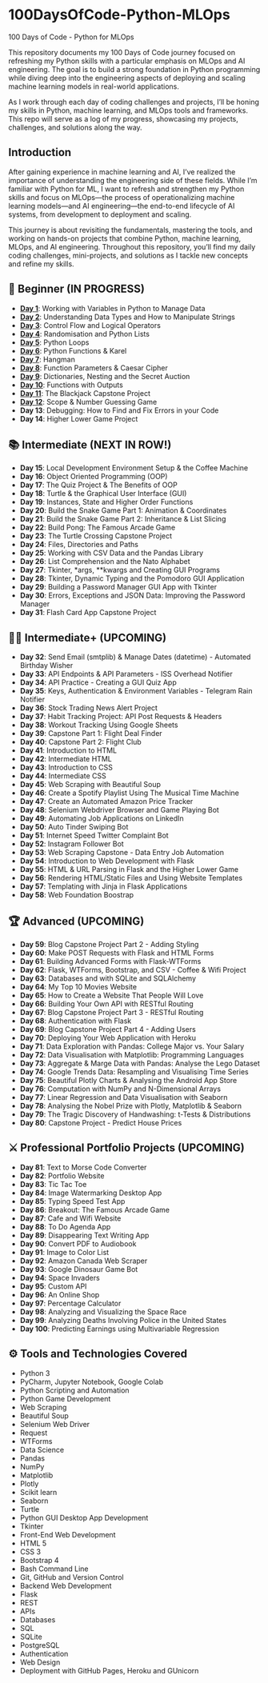 # 100DaysOfCode-Python-MLOps
100 Days of Code - Python for MLOps

This repository documents my 100 Days of Code journey focused on refreshing my Python skills with a particular emphasis on MLOps and AI engineering. The goal is to build a strong foundation in Python programming while diving deep into the engineering aspects of deploying and scaling machine learning models in real-world applications.

As I work through each day of coding challenges and projects, I’ll be honing my skills in Python, machine learning, and MLOps tools and frameworks. This repo will serve as a log of my progress, showcasing my projects, challenges, and solutions along the way.

## Introduction
After gaining experience in machine learning and AI, I’ve realized the importance of understanding the engineering side of these fields. While I’m familiar with Python for ML, I want to refresh and strengthen my Python skills and focus on MLOps—the process of operationalizing machine learning models—and AI engineering—the end-to-end lifecycle of AI systems, from development to deployment and scaling.

This journey is about revisiting the fundamentals, mastering the tools, and working on hands-on projects that combine Python, machine learning, MLOps, and AI engineering. Throughout this repository, you’ll find my daily coding challenges, mini-projects, and solutions as I tackle new concepts and refine my skills.

## 🔰 Beginner <b> (IN PROGRESS) </b>
- **[Day 1](https://github.com/Monica-Ashok/100DaysOfCode-Python-MLOps/tree/main/100DaysOfCode_Python/Day_01)**: Working with Variables in Python to Manage Data  
- **[Day 2](https://github.com/Monica-Ashok/100DaysOfCode-Python-MLOps/tree/main/100DaysOfCode_Python/Day_02)**: Understanding Data Types and How to Manipulate Strings  
- **[Day 3](https://github.com/Monica-Ashok/100DaysOfCode-Python-MLOps/tree/main/100DaysOfCode_Python/Day_03)**: Control Flow and Logical Operators  
- **[Day 4](https://github.com/Monica-Ashok/100DaysOfCode-Python-MLOps/tree/main/100DaysOfCode_Python/Day_04)**: Randomisation and Python Lists  
- **[Day 5](https://github.com/Monica-Ashok/100DaysOfCode-Python-MLOps/tree/main/100DaysOfCode_Python/Day_05)**: Python Loops  
- **[Day 6](https://github.com/Monica-Ashok/100DaysOfCode-Python-MLOps/tree/main/100DaysOfCode_Python/Day_06)**: Python Functions & Karel  
- **[Day 7](https://github.com/Monica-Ashok/100DaysOfCode-Python-MLOps/tree/main/100DaysOfCode_Python/Day_07)**: Hangman  
- **[Day 8](https://github.com/Monica-Ashok/100DaysOfCode-Python-MLOps/tree/main/100DaysOfCode_Python/Day_08)**: Function Parameters & Caesar Cipher  
- **[Day 9](https://github.com/Monica-Ashok/100DaysOfCode-Python-MLOps/tree/main/100DaysOfCode_Python/Day_09)**: Dictionaries, Nesting and the Secret Auction  
- **[Day 10](https://github.com/Monica-Ashok/100DaysOfCode-Python-MLOps/tree/main/100DaysOfCode_Python/Day_10)**: Functions with Outputs  
- **[Day 11](https://github.com/Monica-Ashok/100DaysOfCode-Python-MLOps/tree/main/100DaysOfCode_Python/Day_11_Capstone_01)**: The Blackjack Capstone Project  
- **[Day 12](https://github.com/Monica-Ashok/100DaysOfCode-Python-MLOps/tree/main/100DaysOfCode_Python/Day_12)**: Scope & Number Guessing Game  
- **Day 13**: Debugging: How to Find and Fix Errors in your Code  
- **Day 14**: Higher Lower Game Project  

## 📚 Intermediate <b> (NEXT IN ROW!) </b>
- **Day 15**: Local Development Environment Setup & the Coffee Machine  
- **Day 16**: Object Oriented Programming (OOP)  
- **Day 17**: The Quiz Project & The Benefits of OOP  
- **Day 18**: Turtle & the Graphical User Interface (GUI)  
- **Day 19**: Instances, State and Higher Order Functions  
- **Day 20**: Build the Snake Game Part 1: Animation & Coordinates  
- **Day 21**: Build the Snake Game Part 2: Inheritance & List Slicing  
- **Day 22**: Build Pong: The Famous Arcade Game  
- **Day 23**: The Turtle Crossing Capstone Project  
- **Day 24**: Files, Directories and Paths  
- **Day 25**: Working with CSV Data and the Pandas Library  
- **Day 26**: List Comprehension and the Nato Alphabet  
- **Day 27**: Tkinter, *args, **kwargs and Creating GUI Programs  
- **Day 28**: Tkinter, Dynamic Typing and the Pomodoro GUI Application  
- **Day 29**: Building a Password Manager GUI App with Tkinter  
- **Day 30**: Errors, Exceptions and JSON Data: Improving the Password Manager  
- **Day 31**: Flash Card App Capstone Project  

## 👨‍💻 Intermediate+ <b> (UPCOMING) </b>
- **Day 32**: Send Email (smtplib) & Manage Dates (datetime) - Automated Birthday Wisher  
- **Day 33**: API Endpoints & API Parameters - ISS Overhead Notifier  
- **Day 34**: API Practice - Creating a GUI Quiz App  
- **Day 35**: Keys, Authentication & Environment Variables - Telegram Rain Notifier  
- **Day 36**: Stock Trading News Alert Project  
- **Day 37**: Habit Tracking Project: API Post Requests & Headers  
- **Day 38**: Workout Tracking Using Google Sheets  
- **Day 39**: Capstone Part 1: Flight Deal Finder  
- **Day 40**: Capstone Part 2: Flight Club  
- **Day 41**: Introduction to HTML  
- **Day 42**: Intermediate HTML  
- **Day 43**: Introduction to CSS  
- **Day 44**: Intermediate CSS  
- **Day 45**: Web Scraping with Beautiful Soup  
- **Day 46**: Create a Spotify Playlist Using The Musical Time Machine  
- **Day 47**: Create an Automated Amazon Price Tracker  
- **Day 48**: Selenium Webdriver Browser and Game Playing Bot  
- **Day 49**: Automating Job Applications on LinkedIn  
- **Day 50**: Auto Tinder Swiping Bot  
- **Day 51**: Internet Speed Twitter Complaint Bot  
- **Day 52**: Instagram Follower Bot  
- **Day 53**: Web Scraping Capstone - Data Entry Job Automation  
- **Day 54**: Introduction to Web Development with Flask  
- **Day 55**: HTML & URL Parsing in Flask and the Higher Lower Game  
- **Day 56**: Rendering HTML/Static Files and Using Website Templates  
- **Day 57**: Templating with Jinja in Flask Applications  
- **Day 58**: Web Foundation Boostrap  

## 🏆 Advanced <b> (UPCOMING) </b>
- **Day 59**: Blog Capstone Project Part 2 - Adding Styling  
- **Day 60**: Make POST Requests with Flask and HTML Forms  
- **Day 61**: Building Advanced Forms with Flask-WTForms  
- **Day 62**: Flask, WTForms, Bootstrap, and CSV - Coffee & Wifi Project  
- **Day 63**: Databases and with SQLite and SQLAlchemy  
- **Day 64**: My Top 10 Movies Website  
- **Day 65**: How to Create a Website That People Will Love  
- **Day 66**: Building Your Own API with RESTful Routing  
- **Day 67**: Blog Capstone Project Part 3 - RESTful Routing  
- **Day 68**: Authentication with Flask  
- **Day 69**: Blog Capstone Project Part 4 - Adding Users  
- **Day 70**: Deploying Your Web Application with Heroku  
- **Day 71**: Data Exploration with Pandas: College Major vs. Your Salary  
- **Day 72**: Data Visualisation with Matplotlib: Programming Languages  
- **Day 73**: Aggregate & Marge Data with Pandas: Analyse the Lego Dataset  
- **Day 74**: Google Trends Data: Resampling and Visualising Time Series  
- **Day 75**: Beautiful Plotly Charts & Analysing the Android App Store  
- **Day 76**: Computation with NumPy and N-Dimensional Arrays  
- **Day 77**: Linear Regression and Data Visualisation with Seaborn  
- **Day 78**: Analysing the Nobel Prize with Plotly, Matplotlib & Seaborn  
- **Day 79**: The Tragic Discovery of Handwashing: t-Tests & Distributions  
- **Day 80**: Capstone Project - Predict House Prices  

## ⚔ Professional Portfolio Projects <b> (UPCOMING) </b>
- **Day 81**: Text to Morse Code Converter  
- **Day 82**: Portfolio Website  
- **Day 83**: Tic Tac Toe  
- **Day 84**: Image Watermarking Desktop App  
- **Day 85**: Typing Speed Test App  
- **Day 86**: Breakout: The Famous Arcade Game  
- **Day 87**: Cafe and Wifi Website  
- **Day 88**: To Do Agenda App  
- **Day 89**: Disappearing Text Writing App  
- **Day 90**: Convert PDF to Audiobook  
- **Day 91**: Image to Color List  
- **Day 92**: Amazon Canada Web Scraper  
- **Day 93**: Google Dinosaur Game Bot  
- **Day 94**: Space Invaders  
- **Day 95**: Custom API  
- **Day 96**: An Online Shop  
- **Day 97**: Percentage Calculator  
- **Day 98**: Analyzing and Visualizing the Space Race  
- **Day 99**: Analyzing Deaths Involving Police in the United States  
- **Day 100**: Predicting Earnings using Multivariable Regression  

## ⚙ Tools and Technologies Covered
- Python 3
- PyCharm, Jupyter Notebook, Google Colab
- Python Scripting and Automation
- Python Game Development
- Web Scraping
- Beautiful Soup
- Selenium Web Driver
- Request
- WTForms
- Data Science
- Pandas
- NumPy
- Matplotlib
- Plotly
- Scikit learn
- Seaborn
- Turtle
- Python GUI Desktop App Development
- Tkinter
- Front-End Web Development
- HTML 5
- CSS 3
- Bootstrap 4
- Bash Command Line
- Git, GitHub and Version Control
- Backend Web Development
- Flask
- REST
- APIs
- Databases
- SQL
- SQLite
- PostgreSQL
- Authentication
- Web Design
- Deployment with GitHub Pages, Heroku and GUnicorn
